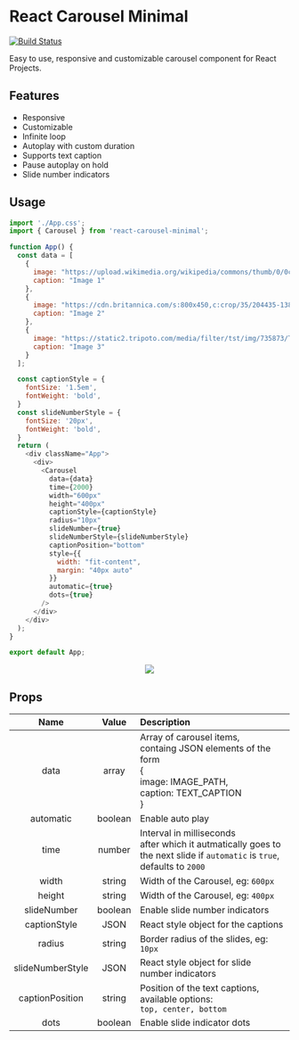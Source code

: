 # React Carousel Minimal
[![Build Status](https://travis-ci.com/sahilsaha7773/react-carousel-minimal.svg?branch=master)](https://travis-ci.com/sahilsaha7773/react-carousel-minimal)

Easy to use, responsive and customizable carousel component for React Projects.

## Features
  - Responsive
  - Customizable
  - Infinite loop
  - Autoplay with custom duration
  - Supports text caption
  - Pause autoplay on hold
  - Slide number indicators

## Usage

```js
import './App.css';
import { Carousel } from 'react-carousel-minimal';

function App() {
  const data = [
    {
      image: "https://upload.wikimedia.org/wikipedia/commons/thumb/0/0c/GoldenGateBridge-001.jpg/1200px-GoldenGateBridge-001.jpg",
      caption: "Image 1"
    },
    {
      image: "https://cdn.britannica.com/s:800x450,c:crop/35/204435-138-2F2B745A/Time-lapse-hyper-lapse-Isle-Skye-Scotland.jpg",
      caption: "Image 2"
    },
    {
      image: "https://static2.tripoto.com/media/filter/tst/img/735873/TripDocument/1537686560_1537686557954.jpg",
      caption: "Image 3"
    }
  ];

  const captionStyle = {
    fontSize: '1.5em',
    fontWeight: 'bold',
  }
  const slideNumberStyle = {
    fontSize: '20px',
    fontWeight: 'bold',
  }
  return (
    <div className="App">
      <div>
        <Carousel
          data={data}
          time={2000}
          width="600px"
          height="400px"
          captionStyle={captionStyle}
          radius="10px"
          slideNumber={true}
          slideNumberStyle={slideNumberStyle}
          captionPosition="bottom"
          style={{
            width: "fit-content",
            margin: "40px auto"
          }}
          automatic={true}
          dots={true}
        />
      </div>
    </div>
  );
}

export default App;

```
<div align="center">
  <img src="https://user-images.githubusercontent.com/35343652/128496593-b58f2fbf-d0c9-4dfe-b821-6c45810a46d0.png"/>
</div>



## Props

|     Name       |           Value            |    Description |
|:--------------:|:--------------------------:|:---------------|
|   data         |           array            | Array of carousel items, <br/> containg JSON elements of the form <br/>{<br/>  image: IMAGE_PATH,<br/> caption: TEXT_CAPTION<br/> }|
|   automatic    |           boolean          | Enable auto play |
|   time         |           number           | Interval in milliseconds <br/> after which it autmatically goes to <br/> the next slide if `automatic` is `true`,<br/> defaults to `2000`|
| width          |           string           | Width of the Carousel, eg: `600px` |
| height          |           string           | Width of the Carousel, eg: `400px` |
| slideNumber    |       boolean              | Enable slide number indicators    |
| captionStyle   |       JSON                  | React style object for the captions |
| radius         |      string                | Border radius of the slides, eg: `10px` |
| slideNumberStyle |    JSON                 | React style object for slide number indicators |
| captionPosition |     string               | Position of the text captions, available options:<br/> `top, center, bottom`|
| dots            | boolean                  | Enable slide indicator dots |
